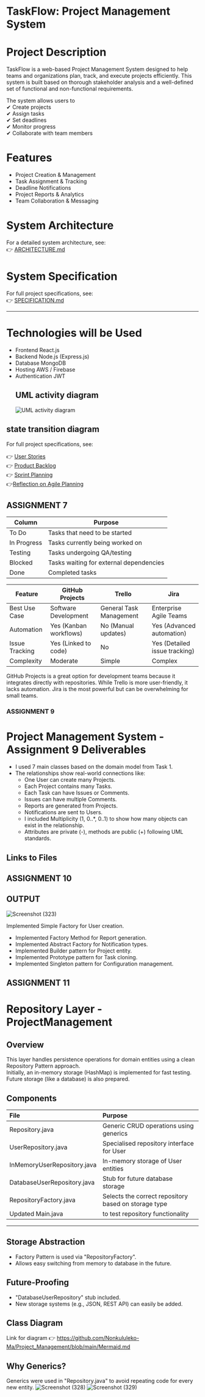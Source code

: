 # TaskFlow: Project Management System  

# Project Description   

TaskFlow is a web-based Project Management System designed to help teams and organizations plan, track, and execute projects efficiently.  This system is built based on thorough stakeholder analysis and a well-defined set of functional and non-functional requirements.

The system allows users to  
✔ Create projects  
✔ Assign tasks  
✔ Set deadlines  
✔ Monitor progress  
✔ Collaborate with team members  



#  Features  
- Project Creation & Management  
- Task Assignment & Tracking 
- Deadline Notifications  
- Project Reports & Analytics  
- Team Collaboration & Messaging  



# System Architecture  
For a detailed system architecture, see:  
👉 [ARCHITECTURE.md](https://github.com/Nonkululeko-Ma/Project_Management/blob/main/ARCHITECTURE.md)



#  System Specification  
For full project specifications, see:  
👉 [SPECIFICATION.md](https://github.com/Nonkululeko-Ma/Project_Management/blob/main/SPECIFICATION.md)  

---

# Technologies  will be Used  
- Frontend React.js  
- Backend Node.js (Express.js)  
- Database MongoDB  
- Hosting AWS / Firebase  
- Authentication JWT  
  ## UML activity diagram ##
  ![UML activity diagram](https://github.com/user-attachments/assets/6e56f1c3-b535-43de-aa39-e14b81f50f8e)

 ## state transition diagram ##
 For full project specifications, see:  



👉 [User Stories](https://github.com/YourUsername/YourRepoName/blob/main/USER_STORIES.md)  
👉 [Product Backlog](https://github.com/YourUsername/YourRepoName/blob/main/PRODUCT_BACKLOG.md)  
 👉 [Sprint Planning](https://github.com/YourUsername/YourRepoName/blob/main/SPRINT_PLANNING.md)  
👉[Reflection on Agile Planning](https://github.com/YourUsername/YourRepoName/blob/main/REFLECTION.md)  

## ASSIGNMENT 7 ## 
| Column        | Purpose                                       |
|--------------|---------------------------------------------|
| To Do       | Tasks that need to be started              |
| In Progress | Tasks currently being worked on            |
| Testing     | Tasks undergoing QA/testing                |
| Blocked     | Tasks waiting for external dependencies    |
| Done        | Completed tasks                            |



| Feature            | GitHub Projects     | Trello             | Jira              |
|------------------|------------------|----------------|----------------|
| Best Use Case  | Software Development | General Task Management | Enterprise Agile Teams |
| Automation      | Yes (Kanban workflows) | No (Manual updates) | Yes (Advanced automation) |
| Issue Tracking | Yes (Linked to code) | No | Yes (Detailed issue tracking) |
| Complexity     | Moderate | Simple | Complex |


GitHub Projects is a great option for development teams because it integrates directly with repositories. While Trello is more user-friendly, it lacks automation. Jira is the most powerful but can be overwhelming for small teams.



### ASSIGNMENT 9 ## 

# Project Management System - Assignment 9 Deliverables
- I used 7 main classes based on the domain model from Task 1.
- The relationships show real-world connections like:
  - One User can create many Projects.
  - Each Project contains many Tasks.
  - Each Task can have Issues or Comments.
  - Issues can have multiple Comments.
  - Reports are generated from Projects.
  - Notifications are sent to Users.
  - I included Multiplicity (1, 0..*, 0..1) to show how many objects can exist in the relationship.
  - Attributes are private (-), methods are public (+) following UML standards.

## Links to Files

## ASSIGNMENT 10 ## 
## OUTPUT ##
![Screenshot (323)](https://github.com/user-attachments/assets/ea58f627-17ad-4955-9176-2f80dda880ab)

 Implemented Simple Factory for User creation.
- Implemented Factory Method for Report generation.
- Implemented Abstract Factory for Notification types.
- Implemented Builder pattern for Project entity.
- Implemented Prototype pattern for Task cloning.
- Implemented Singleton pattern for Configuration management.


## ASSIGNMENT 11 ## 

#  Repository Layer - ProjectManagement

## Overview
This layer handles persistence operations for domain entities using a clean Repository Pattern approach.  
Initially, an in-memory storage (HashMap) is implemented for fast testing. Future storage (like a database) is also prepared.

## Components

| File | Purpose |
|:---|:---|
| Repository.java | Generic CRUD operations using generics |
| UserRepository.java | Specialised repository interface for User |
| InMemoryUserRepository.java | In-memory storage of User entities |
| DatabaseUserRepository.java | Stub for future database storage |
| RepositoryFactory.java | Selects the correct repository based on storage type |
| Updated Main.java | to test repository functionality |

---
## Storage Abstraction
- Factory Pattern is used via "RepositoryFactory".
- Allows easy switching from memory to database in the future.

## Future-Proofing
- "DatabaseUserRepository" stub included.
- New storage systems (e.g., JSON, REST API) can easily be added.

## Class Diagram
Link for diagram 
👉  https://github.com/Nonkululeko-Ma/Project_Management/blob/main/Mermaid.md

## Why Generics?
Generics were used in "Repository.java" to avoid repeating code for every new entity.
![Screenshot (328)](https://github.com/user-attachments/assets/99d045a7-cafc-4ba1-bccb-25a348fda628)
![Screenshot (329)](https://github.com/user-attachments/assets/f2f1d8ce-884a-4f57-ad0a-f0ee77113c63)

